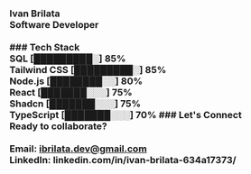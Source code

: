 ### Ivan Brilata<br/> Software Developer <br/><br/>### Tech Stack<br/> SQL [█████████░] 85% <br/> Tailwind CSS [█████████░] 85% <br/> Node.js [████████░░] 80% <br/> React [███████░░░] 75% <br/> Shadcn [███████░░░] 75% <br/> TypeScript [███████░░░] 70%	### Let's Connect<br/> Ready to collaborate?<br/><br/>Email: ibrilata.dev@gmail.com<br/>LinkedIn: linkedin.com/in/ivan-brilata-634a17373/
